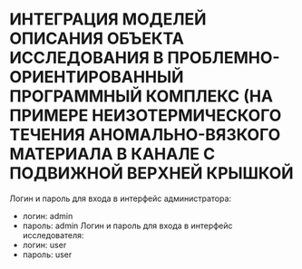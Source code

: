 # ИНТЕГРАЦИЯ МОДЕЛЕЙ ОПИСАНИЯ ОБЪЕКТА ИССЛЕДОВАНИЯ В ПРОБЛЕМНО-ОРИЕНТИРОВАННЫЙ ПРОГРАММНЫЙ КОМПЛЕКС (НА ПРИМЕРЕ НЕИЗОТЕРМИЧЕСКОГО ТЕЧЕНИЯ АНОМАЛЬНО-ВЯЗКОГО МАТЕРИАЛА В КАНАЛЕ С ПОДВИЖНОЙ ВЕРХНЕЙ КРЫШКОЙ
Логин и пароль для входа в интерфейс администратора:
- логин: admin
- пароль: admin
Логин и пароль для входа в интерфейс исследователя:
- логин: user
- пароль: user
